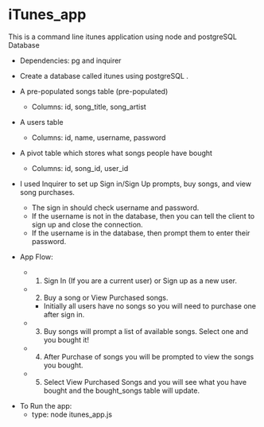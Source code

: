 # iTunes_app

This is a command line itunes application using node and postgreSQL Database
  - Dependencies: pg and inquirer

  - Create a database called itunes using postgreSQL .

  - A pre-populated songs table (pre-populated)
      - Columns: id, song_title, song_artist
  - A users table
      - Columns: id, name, username, password
  - A pivot table which stores what songs people have bought
      - Columns: id, song_id, user_id

  - I used Inquirer to set up Sign in/Sign Up prompts, buy songs, and view song purchases.
    - The sign in should check username and password.
    - If the username is not in the database, then you can tell the client to sign up and close the connection.
    - If the username is in the database, then prompt them to enter their password.

  - App Flow:
    - 1. Sign In (If you are a current user) or Sign up as a new user.
    - 2. Buy a song or View Purchased songs.
        - Initially all users have no songs so you will need to purchase one after sign in.
    - 3. Buy songs will prompt a list of available songs. Select one and you bought it!
    - 4. After Purchase of songs you will be prompted to view the songs you bought.
    - 5. Select View Purchased Songs and you will see what you have bought and the bought_songs table
         will update.

 * To Run the app:
    - type: node itunes_app.js
